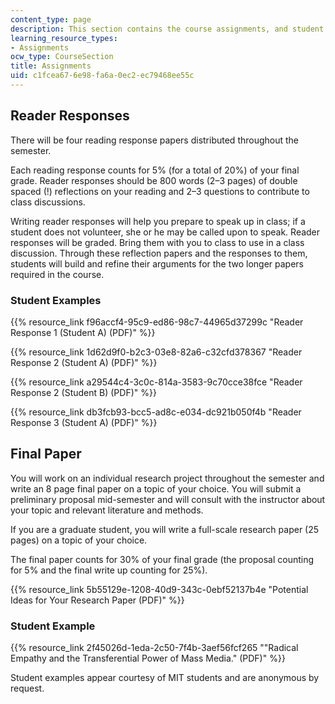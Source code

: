 ```yaml
---
content_type: page
description: This section contains the course assignments, and student examples.
learning_resource_types:
- Assignments
ocw_type: CourseSection
title: Assignments
uid: c1fcea67-6e98-fa6a-0ec2-ec79468ee55c
---
```


Reader Responses
----------------

There will be four reading response papers distributed throughout the semester.

Each reading response counts for 5% (for a total of 20%) of your final grade. Reader responses should be 800 words (2–3 pages) of double spaced (!) reflections on your reading and 2–3 questions to contribute to class discussions.

Writing reader responses will help you prepare to speak up in class; if a student does not volunteer, she or he may be called upon to speak. Reader responses will be graded. Bring them with you to class to use in a class discussion. Through these reflection papers and the responses to them, students will build and refine their arguments for the two longer papers required in the course.

### Student Examples

{{% resource_link f96accf4-95c9-ed86-98c7-44965d37299c "Reader Response 1 (Student A) (PDF)" %}}

{{% resource_link 1d62d9f0-b2c3-03e8-82a6-c32cfd378367 "Reader Response 2 (Student A) (PDF)" %}}

{{% resource_link a29544c4-3c0c-814a-3583-9c70cce38fce "Reader Response 2 (Student B) (PDF)" %}}

{{% resource_link db3fcb93-bcc5-ad8c-e034-dc921b050f4b "Reader Response 3 (Student A) (PDF)" %}}

Final Paper
-----------

You will work on an individual research project throughout the semester and write an 8 page final paper on a topic of your choice. You will submit a preliminary proposal mid-semester and will consult with the instructor about your topic and relevant literature and methods.

If you are a graduate student, you will write a full-scale research paper (25 pages) on a topic of your choice.

The final paper counts for 30% of your final grade (the proposal counting for 5% and the final write up counting for 25%).

{{% resource_link 5b55129e-1208-40d9-343c-0ebf52137b4e "Potential Ideas for Your Research Paper (PDF)" %}}

### Student Example

{{% resource_link 2f45026d-1eda-2c50-7f4b-3aef56fcf265 "\"Radical Empathy and the Transferential Power of Mass Media.\" (PDF)" %}}

Student examples appear courtesy of MIT students and are anonymous by request.